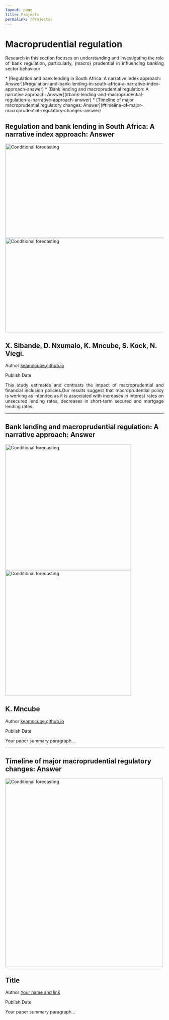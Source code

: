 ```yaml
---
layout: page
title: Projects
permalink: /Projects/
---
```



# Macroprudential regulation

<p align="justify"> Research in this section focuses on understanding and investigating the role of bank regulation, particularly, (macro) prudential in influencing banking sector behaviour    </p>
<!-- Replace the text and the hiperlink for your papers. The hyperlink is a replication of the text but is lowercased and the whitespace " " is replaced with a "-". Only words are replication, not punctuation. -->
* [Regulation and bank lending in South Africa: A narrative index approach: Answer](#regulation-and-bank-lending-in-south-africa-a-narrative-index-approach-answer)
* [Bank lending and macroprudential regulation: A narrative approach: Answer](#bank-lending-and-macroprudential-regulation-a-narrative-approach-answer)
* [Timeline of major macroprudential regulatory changes: Answer](#timeline-of-major-macroprudential-regulatory-changes-answer)



## Regulation and bank lending in South Africa: A narrative index approach: Answer
<div class="row">
  <div class="col col-md-6" markdown="0">
    <!-- replace with your paper figure -->
    <img src="{{ site.url }}{{ site.baseurl }}/docs/assets/rates.jpg" alt="Conditional forecasting"  width="800" height="300"/> 
    <img src="{{ site.url }}{{ site.baseurl }}/docs/assets/volumes.jpg" alt="Conditional forecasting"  width="800" height="300"/> 



  </div>
  <div class="col col-md-6" markdown="0">
  <!-- replace title with your title -->
  <h2>X. Sibande, D. Nxumalo, K. Mncube, S. Kock, N. Viegi. </h2>
  <!-- replace author with your name and link -->
  <p> Author <a href="https://https://keamncube.github.io/">keamncube.github.io</a> </p>
  <!-- replace with the date of publication -->
  <p>Publish Date</p>
  <!-- replace with your text -->
  <p align="justify"> This study estimates and contrasts the impact of macroprudential and financial inclusion policies.Our results suggest that macroprudential
policy is working as intended as it is associated with increases in interest rates on unsecured lending rates, decreases in short-term secured and mortgage lending rates.  </p>


  </div>
</div>

<!-- Divider -->
---
## Bank lending and macroprudential regulation: A narrative approach: Answer
<div class="row">
  <div class="col col-md-6" markdown="0">
  <!-- replace with your paper figure -->
    <img src="{{ site.url }}{{ site.baseurl }}/docs/assets/draft2.png" alt="Conditional forecasting"  width="400" height="400"/>
    <img src="{{ site.url }}{{ site.baseurl }}/docs/assets/impl2.png" alt="Conditional forecasting"  width="400" height="400"/>

  </div>
  <div class="col col-md-6" markdown="0">
  <!-- replace title with your title -->
  <h2>K. Mncube</h2>
  <!-- replace author with your name and link -->
  <p> Author <a href="https://https://keamncube.github.io/">keamncube.github.io</a> </p>
  <!-- replace with the date of publication -->
  <p>Publish Date</p>
  <!-- replace with your text -->
  <p align="justify"> Your paper summary paragraph... </p>
  <!-- replace with your paper link -->


  </div>
</div>

<!-- Divider -->
---

## Timeline of major macroprudential regulatory changes: Answer
<div class="row">
  <div class="col col-md-6" markdown="0">
  <!-- replace with your paper figure -->
    <img src="{{ site.url }}{{ site.baseurl }}/docs/assets/timeline.jpg" alt="Conditional forecasting"  width="500" height="600"/>

  </div>
  <div class="col col-md-6" markdown="0">
  <!-- replace title with your title -->
  <h2>Title</h2>
  <!-- replace author with your name and link -->
  <p> Author <a href="https://charlvschoor.github.io/">Your name and link</a> </p>
  <!-- replace with the date of publication -->
  <p>Publish Date</p>
  <!-- replace with your text -->
  <p align="justify"> Your paper summary paragraph... </p>
  <!-- replace with your paper link -->
 

  </div>
</div>









